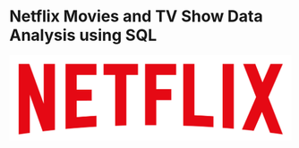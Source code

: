 # Netflix Movies and TV Show Data Analysis using SQL

![Netflix Logo](https://github.com/Ishan-20/netflix_sql_project/blob/main/logo.png)
